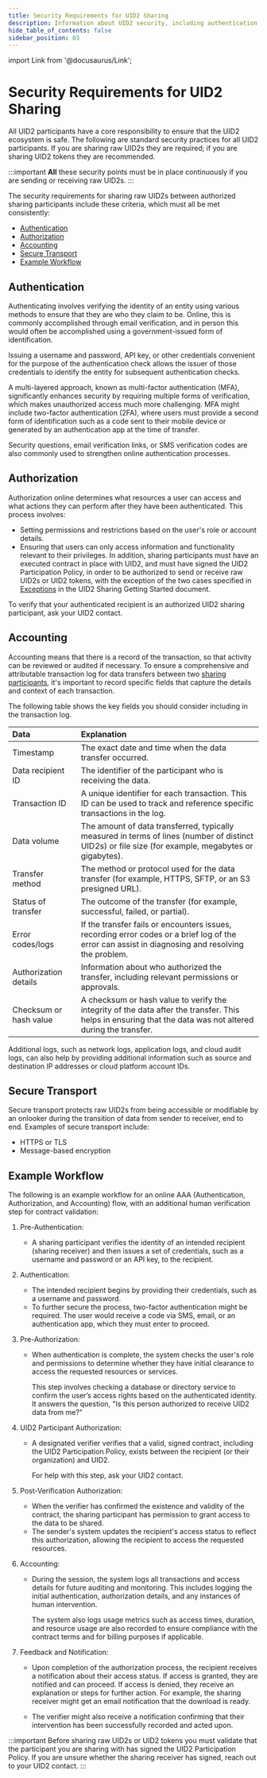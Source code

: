 ```yaml
---
title: Security Requirements for UID2 Sharing
description: Information about UID2 security, including authentication, authorization, accounting, and secure transport.
hide_table_of_contents: false
sidebar_position: 03
---
```


import Link from '@docusaurus/Link';

# Security Requirements for UID2 Sharing

All UID2 participants have a core responsibility to ensure that the UID2 ecosystem is safe. The following are standard security practices for all UID2 participants. If you are sharing raw UID2s they are required; if you are sharing UID2 tokens they are recommended.

:::important
**All** these security points must be in place continuously if you are sending or receiving raw UID2s.
:::

The security requirements for sharing raw UID2s between authorized sharing participants include these criteria, which must all be met consistently:

- [Authentication](#authentication)
- [Authorization](#authorization)
- [Accounting](#accounting)
- [Secure Transport](#secure-transport)
- [Example Workflow](#example-workflow)

## Authentication

Authenticating involves verifying the identity of an entity using various methods to ensure that they are who they claim to be. Online, this is commonly accomplished through email verification, and in person this would often be accomplished using a government-issued form of identification.

Issuing a username and password, API key, or other credentials convenient for the purpose of the authentication check allows the issuer of those credentials to identify the entity for subsequent authentication checks.

A multi-layered approach, known as multi-factor authentication (MFA), significantly enhances security by requiring multiple forms of verification, which makes unauthorized access much more challenging. MFA might include two-factor authentication (2FA), where users must provide a second form of identification such as a code sent to their mobile device or generated by an authentication app at the time of transfer.

Security questions, email verification links, or SMS verification codes are also commonly used to strengthen online authentication processes.

## Authorization

Authorization online determines what resources a user can access and what actions they can perform after they have been authenticated. This process involves:

- Setting permissions and restrictions based on the user's role or account details.
- Ensuring that users can only access information and functionality relevant to their privileges. In addition, sharing participants must have an executed contract in place with UID2, and must have signed the UID2 Participation Policy, in order to be authorized to send or receive raw UID2s or UID2 tokens, with the exception of the two cases specified in [Exceptions](../getting-started/gs-sharing.md#exceptions) in the UID2 Sharing Getting Started document.

To verify that your authenticated recipient is an authorized UID2 sharing participant, ask your UID2 contact.

## Accounting

Accounting means that there is a record of the transaction, so that activity can be reviewed or audited if necessary. To ensure a comprehensive and attributable transaction log for data transfers between two [sharing participants](ref-info/glossary-uid.md#gl-sharing-participant), it's important to record specific fields that capture the details and context of each transaction.

The following table shows the key fields you should consider including in the transaction log.

| Data | Explanation |
| :--- | :--- |
| Timestamp | The exact date and time when the data transfer occurred. |
| Data recipient ID | The identifier of the participant who is receiving the data. |
| Transaction ID | A unique identifier for each transaction. This ID can be used to track and reference specific transactions in the log. |
| Data volume | The amount of data transferred, typically measured in terms of lines (number of distinct UID2s) or file size (for example, megabytes or gigabytes). |
| Transfer method | The method or protocol used for the data transfer (for example, HTTPS, SFTP, or an S3 presigned URL). |
| Status of transfer | The outcome of the transfer (for example, successful, failed, or partial). |
| Error codes/logs | If the transfer fails or encounters issues, recording error codes or a brief log of the error can assist in diagnosing and resolving the problem. |
| Authorization details | Information about who authorized the transfer, including relevant permissions or approvals. |
| Checksum or hash value | A checksum or hash value to verify the integrity of the data after the transfer. This helps in ensuring that the data was not altered during the transfer. |

Additional logs, such as network logs, application logs, and cloud audit logs, can also help by providing additional information such as source and destination IP addresses or cloud platform account IDs.

## Secure Transport

Secure transport protects raw UID2s from being accessible or modifiable by an onlooker during the transition of data from sender to receiver, end to end. Examples of secure transport include:

- HTTPS or TLS
- Message-based encryption

## Example Workflow
The following is an example workflow for an online AAA (Authentication, Authorization, and Accounting) flow, with an additional human verification step for contract validation:

1. Pre-Authentication:
   - A sharing participant verifies the identity of an intended recipient (sharing receiver) and then issues a set of credentials, such as a username and password or an API key, to the recipient.

2. Authentication:
   - The intended recipient begins by providing their credentials, such as a username and password.
   - To further secure the process, two-factor authentication might be required. The user would receive a code via SMS, email, or an authentication app, which they must enter to proceed.

3. Pre-Authorization:
   - When authentication is complete, the system checks the user's role and permissions to determine whether they have initial clearance to access the requested resources or services.
   
     This step involves checking a database or directory service to confirm the user’s access rights based on the authenticated identity. It answers the question, "Is this person authorized to receive UID2 data from me?"

4. UID2 Participant Authorization:
   - A designated verifier verifies that a valid, signed contract, including the UID2 Participation Policy, exists between the recipient (or their organization) and UID2.
   
     For help with this step, ask your UID2 contact.

5. Post-Verification Authorization:
   - When the verifier has confirmed the existence and validity of the contract, the sharing participant has permission to grant access to the data to be shared.
   - The sender's system updates the recipient's access status to reflect this authorization, allowing the recipient to access the requested resources.

6. Accounting:
   - During the session, the system logs all transactions and access details for future auditing and monitoring. This includes logging the initial authentication, authorization details, and any instances of human intervention.

     The system also logs usage metrics such as access times, duration, and resource usage are also recorded to ensure compliance with the contract terms and for billing purposes if applicable.

7. Feedback and Notification:
   - Upon completion of the authorization process, the recipient receives a notification about their access status. If access is granted, they are notified and can proceed. If access is denied, they receive an explanation or steps for further action. For example, the sharing receiver might get an email notification that the download is ready. 

   - The verifier might also receive a notification confirming that their intervention has been successfully recorded and acted upon.

:::important
Before sharing raw UID2s or UID2 tokens you must validate that the participant you are sharing with has signed the UID2 Participation Policy. If you are unsure whether the sharing receiver has signed, reach out to your UID2 contact.
:::